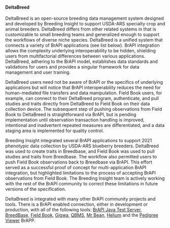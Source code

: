 #### DeltaBreed

<!-- Shawn Y.-->
DeltaBreed is an open-source breeding data management system designed and developed by Breeding Insight to support USDA-ARS specialty crop and animal breeders. DeltaBreed differs from other related systems in that is customizable to small breeding teams and generalized enough to support the workflows of diverse niche species. DeltaBreed is a unified system that connects a variety of BrAPI applications (see list below). BrAPI integration allows the complexity underlying interoperability to be hidden, shielding users from multifactorial differences between various applications. DeltaBreed, adhering to the BrAPI model, establishes data standards and validations for users and provides a singular framework for data management and user training. 

DeltaBreed users need not be aware of BrAPI or the specifics of underlying applications but will notice that BrAPI interoperability reduces the need for human-mediated file transfers and data manipulation. Field Book users, for example, can connect to their DeltaBreed program, authenticate, and pull studies and traits directly from DeltaBreed to Field Book on their data collection device. The subsequent step of pushing observations from Field Book to DeltaBreed is straightforward via BrAPI, but is pending implementation until observation transaction handling is improved, intentional and inadvertent repeated measures are differentiated, and a data staging area is implemented for quality control.

Breeding Insight integrated several BrAPI applications to support 2021 phenotypic data collection by USDA-ARS blueberry breeders. DeltaBreed was used to create traits in Breedbase, and Field Book was used to pull studies and traits from Breedbase. The workflow also permitted users to push Field Book observations back to Breedbase via BrAPI. This effort served as a successful proof of concept for multi-application BrAPI integration, but highlighted limitations to the process of accepting BrAPI observations from Field Book. The Breeding Insight team is actively working with the rest of the BrAPI community to correct these limitations in future versions of the specification. 

<!-- Submission is expected July 2024. We may need to trim this aspirational list down to reality in final edits.-->
DeltaBreed is integrated with many other BrAPI community projects and tools. There is a BrAPI enabled connection, either in development or production, with all of the following tools: [BrAPI Java Test Server](https://test-server.brapi.org/brapi/v2/), [BreedBase](https://breedbase.org/), [Field Book](https://play.google.com/store/apps/details?id=com.fieldbook.tracker), [Gigwa](https://gigwa.southgreen.fr/gigwa/), [QBMS](https://icarda-git.github.io/QBMS), [Mr Bean](https://github.com/AparicioJohan/MrBeanApp), [Helium](https://helium.hutton.ac.uk/#/) and the [Pedigree Viewer](https://github.com/solgenomics/BrAPI-Pedigree-Viewer) BrAPP. 
